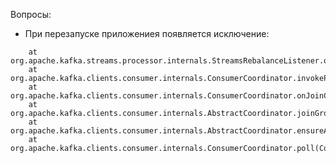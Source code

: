 Вопросы:

- При перезапуске приложениея появляется исключение:
```org.apache.kafka.streams.errors.MissingSourceTopicException: One or more source topics were missing during rebalance
	at org.apache.kafka.streams.processor.internals.StreamsRebalanceListener.onPartitionsAssigned(StreamsRebalanceListener.java:58)
	at org.apache.kafka.clients.consumer.internals.ConsumerCoordinator.invokePartitionsAssigned(ConsumerCoordinator.java:322)
	at org.apache.kafka.clients.consumer.internals.ConsumerCoordinator.onJoinComplete(ConsumerCoordinator.java:471)
	at org.apache.kafka.clients.consumer.internals.AbstractCoordinator.joinGroupIfNeeded(AbstractCoordinator.java:474)
	at org.apache.kafka.clients.consumer.internals.AbstractCoordinator.ensureActiveGroup(AbstractCoordinator.java:385)
	at org.apache.kafka.clients.consumer.internals.ConsumerCoordinator.poll(ConsumerCoordinator.java:557)
```

